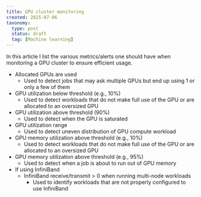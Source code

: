```yaml
---
title: GPU cluster monitoring
created: 2025-07-06
taxonomy:
  type: post
  status: draft
  tag: [Machine learning]
---
```


In this article I list the various metrics/alerts one should have when monitoring a GPU cluster to ensure efficient usage.

* Allocated GPUs are used
  * Used to detect jobs that may ask multiple GPUs but end up using 1 or only a few of them
* GPU utilization below threshold (e.g., 10%)
  * Used to detect workloads that do not make full use of the GPU or are allocated to an oversized GPU
* GPU utilization above threshold (90%)
  * Used to detect when the GPU is saturated
* GPU utilization range
  * Used to detect uneven distribution of GPU compute workload
* GPU memory utilization above threshold (e.g., 10%)
  * Used to detect workloads that do not make full use of the GPU or are allocated to an oversized GPU
* GPU memory utilization above threshold (e.g., 95%)
  * Used to detect when a job is about to run out of GPU memory
* If using InfiniBand
  * InfiniBand receive/transmit > 0 when running multi-node workloads
    * Used to identify workloads that are not properly configured to use InfiniBand